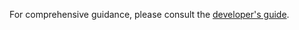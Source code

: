 For comprehensive guidance, please consult the [developer's guide](https://matplotlib.org/devel/index.html).





